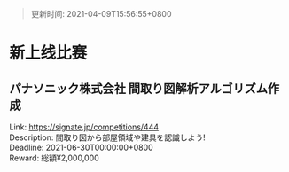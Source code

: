 > 更新时间: 2021-04-09T15:56:55+0800 

# 新上线比赛


## パナソニック株式会社 間取り図解析アルゴリズム作成
Link: https://signate.jp/competitions/444  
Description: 間取り図から部屋領域や建具を認識しよう!  
Deadline: 2021-06-30T00:00:00+0800  
Reward: 総額¥2,000,000  

